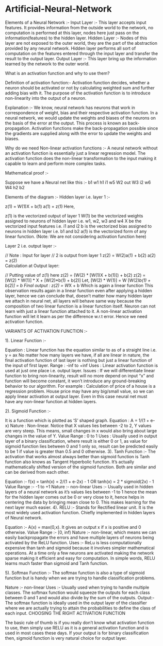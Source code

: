 # Artificial-Neural-Network
Elements of a Neural Network :-
Input Layer :- This layer accepts input features. It provides information from the outside world to the network, no computation is performed at this layer, nodes here just pass on the information(features) to the hidden layer.
Hidden Layer :- Nodes of this layer are not exposed to the outer world, they are the part of the abstraction provided by any neural network. Hidden layer performs all sort of computation on the features entered through the input layer and transfer the result to the output layer.
Output Layer :- This layer bring up the information learned by the network to the outer world.

What is an activation function and why to use them?

Definition of activation function:- Activation function decides, whether a neuron should be activated or not by calculating weighted sum and further adding bias with it. The purpose of the activation function is to introduce non-linearity into the output of a neuron.

Explanation :-
We know, neural network has neurons that work in correspondence of weight, bias and their respective activation function. In a neural network, we would update the weights and biases of the neurons on the basis of the error at the output. This process is known as back-propagation. Activation functions make the back-propagation possible since the gradients are supplied along with the error to update the weights and biases.

Why do we need Non-linear activation functions :-
A neural network without an activation function is essentially just a linear regression model. The activation function does the non-linear transformation to the input making it capable to learn and perform more complex tasks.

Mathematical proof :-

Suppose we have a Neural net like this :-
b1 w1 h1 i1 w5 W2 out W3 i2 w6 W4 h2 b2

Elements of the diagram :-
Hidden layer i.e. layer 1 :-

z(1) = W(1)X + b(1)
a(1) = z(1)
Here,

z(1) is the vectorized output of layer 1
W(1) be the vectorized weights assigned to neurons
of hidden layer i.e. w1, w2, w3 and w4
X be the vectorized input features i.e. i1 and i2
b is the vectorized bias assigned to neurons in hidden
layer i.e. b1 and b2
a(1) is the vectorized form of any linear function.
(Note: We are not considering activation function here)

Layer 2 i.e. output layer :-

 //  Note : Input for layer  //   2 is output from layer 1 z(2) = W(2)a(1) + b(2)   a(2) = z(2)  
Calculation at Output layer:

 // Putting value of z(1) here  z(2) = (W(2) * [W(1)X + b(1)]) + b(2)   z(2) = [W(2) * W(1)] * X + [W(2)*b(1) + b(2)]  Let,      [W(2) * W(1)] = W     [W(2)*b(1) + b(2)] = b  Final output : z(2) = W*X + b Which is again a linear function 
This observation results again in a linear function even after applying a hidden layer, hence we can conclude that, doesn’t matter how many hidden layer we attach in neural net, all layers will behave same way because the composition of two linear function is a linear function itself. Neuron can not learn with just a linear function attached to it. A non-linear activation function will let it learn as per the difference w.r.t error.
Hence we need activation function.

VARIANTS OF ACTIVATION FUNCTION :-

1). Linear Function :-

Equation : Linear function has the equation similar to as of a straight line i.e. y = ax
No matter how many layers we have, if all are linear in nature, the final activation function of last layer is nothing but just a linear function of the input of first layer.
Range : -inf to +inf
Uses : Linear activation function is used at just one place i.e. output layer.
Issues : If we will differentiate linear function to bring non-linearity, result will no more depend on input “x” and function will become constant, it won’t introduce any ground-breaking behavior to our algorithm.
For example : Calculation of price of a house is a regression problem. House price may have any big/small value, so we can apply linear activation at output layer. Even in this case neural net must have any non-linear function at hidden layers.

2). Sigmoid Function :-

It is a function which is plotted as ‘S’ shaped graph.
Equation :
A = 1/(1 + e-x)
Nature : Non-linear. Notice that X values lies between -2 to 2, Y values are very steep. This means, small changes in x would also bring about large changes in the value of Y.
Value Range : 0 to 1
Uses : Usually used in output layer of a binary classification, where result is either 0 or 1, as value for sigmoid function lies between 0 and 1 only so, result can be predicted easily to be 1 if value is greater than 0.5 and 0 otherwise.
3). Tanh Function :- The activation that works almost always better than sigmoid function is Tanh function also knows as Tangent Hyperbolic function. It’s actually mathematically shifted version of the sigmoid function. Both are similar and can be derived from each other.

Equation :-
 f(x) = tanh(x) = 2/(1 + e-2x) - 1 OR tanh(x) = 2 * sigmoid(2x) - 1 
Value Range :- -1 to +1
Nature :- non-linear
Uses :- Usually used in hidden layers of a neural network as it’s values lies between -1 to 1 hence the mean for the hidden layer comes out be 0 or very close to it, hence helps in centering the data by bringing mean close to 0. This makes learning for the next layer much easier.
4). RELU :- Stands for Rectified linear unit. It is the most widely used activation function. Chiefly implemented in hidden layers of Neural network.

Equation :- A(x) = max(0,x). It gives an output x if x is positive and 0 otherwise.
Value Range :- [0, inf)
Nature :- non-linear, which means we can easily backpropagate the errors and have multiple layers of neurons being activated by the ReLU function.
Uses :- ReLu is less computationally expensive than tanh and sigmoid because it involves simpler mathematical operations. At a time only a few neurons are activated making the network sparse making it efficient and easy for computation.
In simple words, RELU learns much faster than sigmoid and Tanh function.

5). Softmax Function :- The softmax function is also a type of sigmoid function but is handy when we are trying to handle classification problems.

Nature :- non-linear
Uses :- Usually used when trying to handle multiple classes. The softmax function would squeeze the outputs for each class between 0 and 1 and would also divide by the sum of the outputs.
Output:- The softmax function is ideally used in the output layer of the classifier where we are actually trying to attain the probabilities to define the class of each input.
CHOOSING THE RIGHT ACTIVATION FUNCTION

The basic rule of thumb is if you really don’t know what activation function to use, then simply use RELU as it is a general activation function and is used in most cases these days.
If your output is for binary classification then, sigmoid function is very natural choice for output layer.
